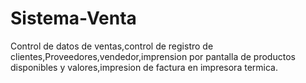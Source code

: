 # Sistema-Venta
Control de datos de ventas,control de registro de clientes,Proveedores,vendedor,imprension por pantalla de productos disponibles y valores,impresion de factura en impresora termica.

